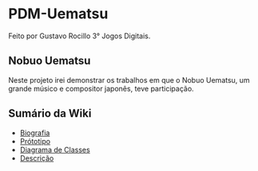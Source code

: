 # PDM-Uematsu
  Feito por Gustavo Rocillo 3° Jogos Digitais.
## Nobuo Uematsu
  Neste projeto irei demonstrar os trabalhos em que o Nobuo Uematsu, um grande músico e compositor japonês, teve participação.
## Sumário da Wiki
- [Biografia](https://github.com/GustavoHMoraes/PDM-Uematsu/wiki/Biografia)
- [Prótotipo](https://github.com/)
- [Diagrama de Classes](https://github.com/)
- [Descrição](https://github.com/)
